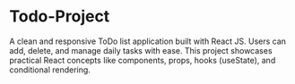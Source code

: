 # Todo-Project
A clean and responsive ToDo list application built with React JS. Users can add, delete, and manage daily tasks with ease. This project showcases practical React concepts like components, props, hooks (useState), and conditional rendering. 
